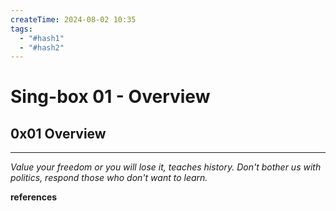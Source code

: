 ```yaml
---
createTime: 2024-08-02 10:35
tags:
  - "#hash1"
  - "#hash2"
---
```


# Sing-box 01 - Overview

## 0x01 Overview



---
*Value your freedom or you will lose it, teaches history. Don't bother us with politics, respond those who don't want to learn.*

**references**

